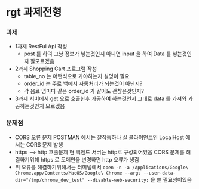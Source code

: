 # rgt 과제전형

### 과제
- 1과제 RestFul Api 작성
  -  post 를 하여 그냥 정보가 넣는것인지 아니면 input 을 하여 Data 를 넣는것인지 잘모르겠음
- 2과제 Shopping Cart 프로그램 작성
  -  table_no 는 어떤식으로 가야하는지 설명이 필요
  -  order_id 는 주로 백에서 자동처리가 되는것이 아닌지?
  -  각 음료 명마다 같은 order_id 가 같아도 괜찮은것인지?
- 3과제 서버에서 get 으로 호출한후 가공하여 하는것인지 그대로 data 를 가져와 가공하는것인지 모르겠음


### 문제점
- CORS 오류 문제 POSTMAN 에서는 잘작동하나 실 클라이언트인 LocalHost 에서는 CORS 문제 발생
- https --> http 호출문제 현 백엔드 서버는 http로 구성되어있음 CORS 문제를 해결하기위해 https 로 도메인을 변경하면 http 오류가 생김
- 위 오류를 해결하기위해서는 터미널에서 ```open -n -a /Applications/Google\ Chrome.app/Contents/MacOS/Google\ Chrome --args --user-data-dir="/tmp/chrome_dev_test" --disable-web-security;``` 을 쓸 필요성이있음
